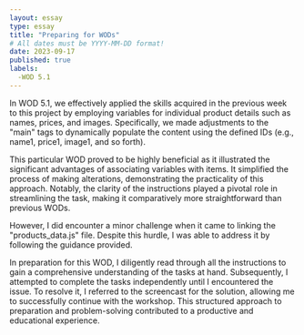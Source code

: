 ```yaml
---
layout: essay
type: essay
title: "Preparing for WODs"
# All dates must be YYYY-MM-DD format!
date: 2023-09-17
published: true
labels:
  -WOD 5.1
---
```


In WOD 5.1, we effectively applied the skills acquired in the previous week to this project by employing variables for individual product details such as names, prices, and images. Specifically, we made adjustments to the "main" tags to dynamically populate the content using the defined IDs (e.g., name1, price1, image1, and so forth).

This particular WOD proved to be highly beneficial as it illustrated the significant advantages of associating variables with items. It simplified the process of making alterations, demonstrating the practicality of this approach. Notably, the clarity of the instructions played a pivotal role in streamlining the task, making it comparatively more straightforward than previous WODs.

However, I did encounter a minor challenge when it came to linking the "products_data.js" file. Despite this hurdle, I was able to address it by following the guidance provided.

In preparation for this WOD, I diligently read through all the instructions to gain a comprehensive understanding of the tasks at hand. Subsequently, I attempted to complete the tasks independently until I encountered the issue. To resolve it, I referred to the screencast for the solution, allowing me to successfully continue with the workshop. This structured approach to preparation and problem-solving contributed to a productive and educational experience.


